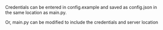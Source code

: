 Credentials can be entered in config.example and saved as config.json in the same location as main.py.

Or, main.py can be modified to include the credentials and server location